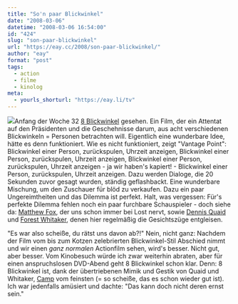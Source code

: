 ```yaml
---
title: "So'n paar Blickwinkel"
date: "2008-03-06"
datetime: "2008-03-06 16:54:00"
id: "424"
slug: "son-paar-blickwinkel"
url: "https://eay.cc/2008/son-paar-blickwinkel/"
author: "eay"
format: "post"
tags:
  - action
  - filme
  - kinolog
meta:
  - yourls_shorturl: "https://eay.li/tv"
---
```


![](/uploads/2008/8blickwinkel.jpg)Anfang der Woche 32 [8 Blickwinkel](http://www.imdb.com/title/tt0443274/) gesehen. Ein Film, der ein Attentat auf den Präsidenten und die Geschehnisse darum, aus acht verschiedenen Blickwinkeln = Personen betrachten will. Eigentlich eine wunderbare Idee, hätte es denn funktioniert. Wie es nicht funktioniert, zeigt "Vantage Point": Blickwinkel einer Person, zurückspulen, Uhrzeit anzeigen, Blickwinkel einer Person, zurückspulen, Uhrzeit anzeigen, Blickwinkel einer Person, zurückspulen, Uhrzeit anzeigen - ja wir haben's kapiert! - Blickwinkel einer Person, zurückspulen, Uhrzeit anzeigen. Dazu werden Dialoge, die 20 Sekunden zuvor gesagt wurden, ständig geflashbackt. Eine wunderbare Mischung, um den Zuschauer für blöd zu verkaufen. Dazu ein paar Ungereimtheiten und das Dilemma ist perfekt. Halt, was vergessen: Für's perfekte Dilemma fehlen noch ein paar furchbare Schauspieler - doch siehe da: [Matthew Fox](http://www.imdb.com/title/tt0443274/), der uns schon immer bei Lost nervt, sowie [Dennis Quaid](http://www.imdb.com/name/nm0000598/) und [Forest Whitaker](http://www.imdb.com/name/nm0001845/), denen hier regelmäßig die Gesichtszüge entgleisen.

"Es war also scheiße, du rätst uns davon ab?!" Nein, nicht ganz: Nachdem der Film vom bis zum Kotzen zelebrierten Blickwinkel-Stil Abschied nimmt und wir einen _ganz normalen_ Actionfilm sehen, wird's besser. Nicht gut, aber besser. Vom Kinobesuch würde ich zwar weiterhin abraten, aber für einen anspruchslosen DVD-Abend geht 8 Blickwinkel schon klar. Denn: 8 Blickwinkel ist, dank der übertriebenen Mimik und Gestik von Quaid und Whitaker, [Camp](http://de.wikipedia.org/wiki/Camp_(Kunst)) vom feinsten (= so scheiße, das es schon wieder gut ist). Ich war jedenfalls amüsiert und dachte: "Das kann doch nicht deren ernst sein."
